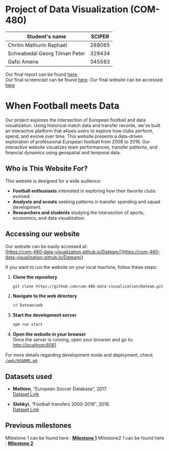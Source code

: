 # Project of Data Visualization (COM-480)

| Student's name | SCIPER |
| -------------- | ------ |
| Chritin Mathurin Raphaël | 288065 |
| Schwabedal Georg Tilman Peter | 328434 |
| Gafsi Amene| 345583 |


Our final report can be found [here](com-480_process_book.pdf).  
Our final screencast can be found [here](screencast.mp4).
Our final website can be accessed [here](https://com-480-data-visualization.github.io/Dateam/)


# When Football meets Data
Our project explores the intersection of European football and data visualization. Using historical match data and transfer records, we’ve built an interactive platform that allows users to explore how clubs perform, spend, and evolve over time.
This website presents a data-driven exploration of professional European football from 2008 to 2016. Our interactive website visualizes team performances, transfer patterns, and financial dynamics using geospatial and temporal data.

## Who is This Website For?
This website is designed for a wide audience:
- **Football enthusiasts** interested in exploring how their favorite clubs evolved.
- **Analysts and scouts** seeking patterns in transfer spending and squad development.
- **Researchers and students** studying the intersection of sports, economics, and data visualization.

## Accessing our website
Our website can be easily accessed at:  
[https://com-480-data-visualization.github.io/Dateam/](https://com-480-data-visualization.github.io/Dateam/)

If you want to run the website on your local machine, follow these steps:
1. **Clone the repository**  
   ```bash
   git clone https://github.com/com-480-data-visualization/Dateam.git
2. **Navigate to the web directory**  
   ```bash
   cd Dateam/web
3. **Start the development server**  
   ```bash
   npm run start
4. **Open the website in your browser**  
   Once the server is running, open your browser and go to:  
   [http://localhost:8081](http://localhost:8081)


For more details regarding development mode and deployment, check [`/web/README.md`](web/README.md).

## Datasets used
- **Mathien**, “European Soccer Database”, 2017.  
   [Dataset Link](https://www.kaggle.com/datasets/hugomathien/soccer)

- **Slehkyi**, “Football transfers 2000-2018”, 2018.  
   [Dataset Link](https://www.kaggle.com/code/slehkyi/football-transfers-2000-2018)



## Previous milestones
Milestone 1 can be found here : [**Milestone 1**](/milestones/milestone1.md)
Milestone2 1 can be found here : [**Milestone 2**](/milestones/milestone2.md)

